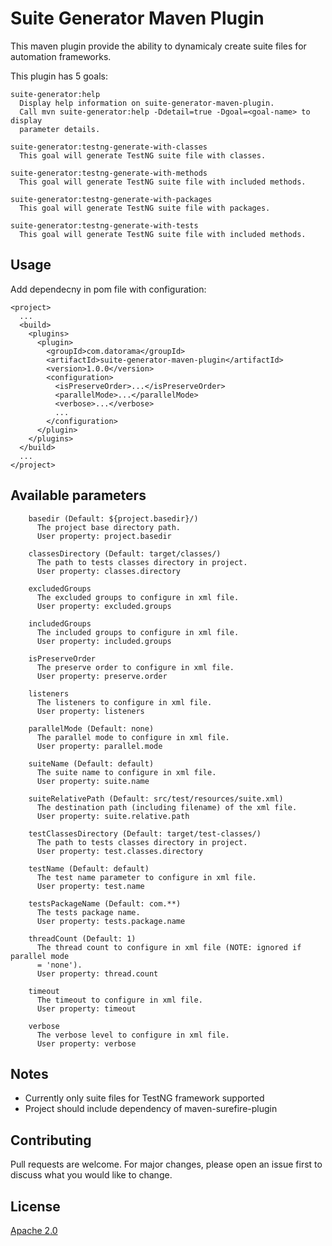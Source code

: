 # Suite Generator Maven Plugin

This maven plugin provide the ability to dynamicaly create suite files for automation frameworks.

This plugin has 5 goals:
```
suite-generator:help
  Display help information on suite-generator-maven-plugin.
  Call mvn suite-generator:help -Ddetail=true -Dgoal=<goal-name> to display
  parameter details.

suite-generator:testng-generate-with-classes
  This goal will generate TestNG suite file with classes.

suite-generator:testng-generate-with-methods
  This goal will generate TestNG suite file with included methods.

suite-generator:testng-generate-with-packages
  This goal will generate TestNG suite file with packages.

suite-generator:testng-generate-with-tests
  This goal will generate TestNG suite file with included methods.
```

## Usage

Add dependecny in pom file with configuration:
```
<project>
  ...
  <build>
    <plugins>
      <plugin>
        <groupId>com.datorama</groupId>
        <artifactId>suite-generator-maven-plugin</artifactId>
        <version>1.0.0</version>
        <configuration>
          <isPreserveOrder>...</isPreserveOrder>
          <parallelMode>...</parallelMode>
          <verbose>...</verbose>
          ...
        </configuration>
      </plugin>
    </plugins>
  </build>
  ...
</project>
```

##  Available parameters

```
    basedir (Default: ${project.basedir}/)
      The project base directory path.
      User property: project.basedir

    classesDirectory (Default: target/classes/)
      The path to tests classes directory in project.
      User property: classes.directory

    excludedGroups
      The excluded groups to configure in xml file.
      User property: excluded.groups

    includedGroups
      The included groups to configure in xml file.
      User property: included.groups

    isPreserveOrder
      The preserve order to configure in xml file.
      User property: preserve.order

    listeners
      The listeners to configure in xml file.
      User property: listeners

    parallelMode (Default: none)
      The parallel mode to configure in xml file.
      User property: parallel.mode

    suiteName (Default: default)
      The suite name to configure in xml file.
      User property: suite.name

    suiteRelativePath (Default: src/test/resources/suite.xml)
      The destination path (including filename) of the xml file.
      User property: suite.relative.path

    testClassesDirectory (Default: target/test-classes/)
      The path to tests classes directory in project.
      User property: test.classes.directory

    testName (Default: default)
      The test name parameter to configure in xml file.
      User property: test.name

    testsPackageName (Default: com.**)
      The tests package name.
      User property: tests.package.name

    threadCount (Default: 1)
      The thread count to configure in xml file (NOTE: ignored if parallel mode
      = 'none').
      User property: thread.count

    timeout
      The timeout to configure in xml file.
      User property: timeout

    verbose
      The verbose level to configure in xml file.
      User property: verbose
```

## Notes

* Currently only suite files for TestNG framework supported
* Project should include dependency of maven-surefire-plugin

## Contributing

Pull requests are welcome. For major changes, please open an issue first to discuss what you would like to change.

## License

[Apache 2.0](http://www.apache.org/licenses/LICENSE-2.0)
